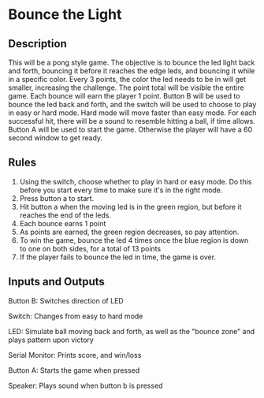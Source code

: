 # Bounce the Light

## Description

This will be a pong style game. The objective is to bounce the led light back and forth, bouncing it before it reaches the edge leds, and bouncing it while in a specific color. Every 3 points, the color the led needs to be in will get smaller, increasing the challenge. The point total will be visible the entire game. Each bounce will earn the player 1 point. Button B will be used to bounce the led back and forth, and the switch will be used to choose to play in easy or hard mode. Hard mode will move faster than easy mode. For each successful hit, there will be a sound to resemble hitting a ball, if time allows. Button A will be used to start the game. Otherwise the player will have a 60 second window to get ready.

## Rules

1. Using the switch, choose whether to play in hard or easy mode. Do this before you start every time to make sure it's in the right mode.
2. Press button a to start.
3. Hit button a when the moving led is in the green region, but before it reaches the end of the leds.
4. Each bounce earns 1 point
5. As points are earned, the green region decreases, so pay attention.
6. To win the game, bounce the led 4 times once the blue region is down to one on both sides, for a total of 13 points
7. If the player fails to bounce the led in time, the game is over.

## Inputs and Outputs

Button B: Switches direction of LED

Switch: Changes from easy to hard mode

LED: Simulate ball moving back and forth, as well as the "bounce zone" and plays pattern upon victory

Serial Monitor: Prints score, and win/loss

Button A: Starts the game when pressed

Speaker: Plays sound when button b is pressed
